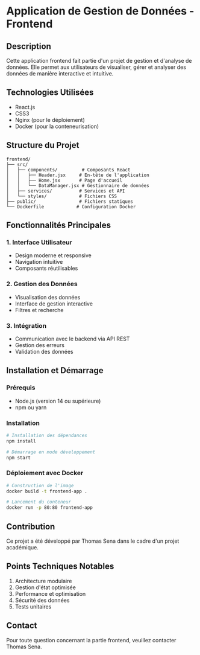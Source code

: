# Application de Gestion de Données - Frontend

## Description
Cette application frontend fait partie d'un projet de gestion et d'analyse de données. Elle permet aux utilisateurs de visualiser, gérer et analyser des données de manière interactive et intuitive.

## Technologies Utilisées
- React.js
- CSS3
- Nginx (pour le déploiement)
- Docker (pour la conteneurisation)

## Structure du Projet
```
frontend/
├── src/
│   ├── components/         # Composants React
│   │   ├── Header.jsx     # En-tête de l'application
│   │   ├── Home.jsx       # Page d'accueil
│   │   └── DataManager.jsx # Gestionnaire de données
│   ├── services/          # Services et API
│   └── styles/            # Fichiers CSS
├── public/                # Fichiers statiques
└── Dockerfile            # Configuration Docker
```

## Fonctionnalités Principales

### 1. Interface Utilisateur
- Design moderne et responsive
- Navigation intuitive
- Composants réutilisables

### 2. Gestion des Données
- Visualisation des données
- Interface de gestion interactive
- Filtres et recherche

### 3. Intégration
- Communication avec le backend via API REST
- Gestion des erreurs
- Validation des données

## Installation et Démarrage

### Prérequis
- Node.js (version 14 ou supérieure)
- npm ou yarn

### Installation
```bash
# Installation des dépendances
npm install

# Démarrage en mode développement
npm start
```

### Déploiement avec Docker
```bash
# Construction de l'image
docker build -t frontend-app .

# Lancement du conteneur
docker run -p 80:80 frontend-app
```

## Contribution
Ce projet a été développé par Thomas Sena dans le cadre d'un projet académique.

## Points Techniques Notables
1. Architecture modulaire
2. Gestion d'état optimisée
3. Performance et optimisation
4. Sécurité des données
5. Tests unitaires

## Contact
Pour toute question concernant la partie frontend, veuillez contacter Thomas Sena.
